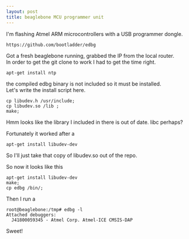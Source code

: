 ```yaml
---
layout: post
title: beaglebone MCU programmer unit
---
```

  
I'm flashing Atmel ARM microcontrollers with a USB programmer dongle.  
  
```
https://github.com/bootladder/edbg
```
  
Got a fresh beaglebone running, grabbed the IP from the local router.  
In order to get the git clone to work I had to get the time right.  
```
apt-get install ntp
```
  
the compiled edbg binary is not included so it must be installed.  
Let's write the install script here.  
  
```
cp libudev.h /usr/include;
cp libudev.so /lib ;
make;
```
  
Hmm looks like the library I included in there is out of date.  libc perhaps?  
  
Fortunately it worked after a 
```
apt-get install libudev-dev 
```
  
So I'll just take that copy of libudev.so out of the repo.  
  
So now it looks like this
```
apt-get install libudev-dev
make;
cp edbg /bin/;
```
  
Then I run a 
```
root@beaglebone:/tmp# edbg -l
Attached debuggers:
  J41800059345 - Atmel Corp. Atmel-ICE CMSIS-DAP
```
  
Sweet!

